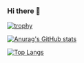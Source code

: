 ### Hi there 👋

<!--
**dragonflylee/dragonflylee** is a ✨ _special_ ✨ repository because its `README.md` (this file) appears on your GitHub profile.

Here are some ideas to get you started:

- 🔭 I’m currently working on ...
- 🌱 I’m currently learning ...
- 👯 I’m looking to collaborate on ...
- 🤔 I’m looking for help with ...
- 💬 Ask me about ...
- 📫 How to reach me: ...
- 😄 Pronouns: ...
- ⚡ Fun fact: ...
-->

[![trophy](https://github-profile-trophy.vercel.app/?username=dragonflylee&row=1&column=10)](https://github.com/ryo-ma/github-profile-trophy)

[![Anurag's GitHub stats](https://github-readme-stats.vercel.app/api?username=dragonflylee&show_icons=true)](https://github.com/anuraghazra/github-readme-stats)

[![Top Langs](https://github-readme-stats.vercel.app/api/top-langs/?username=dragonflylee&hide=html,css&&langs_count=8&layout=compact)](https://github.com/anuraghazra/github-readme-stats)
